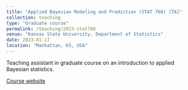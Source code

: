 ```yaml
---
title: "Applied Bayesian Modeling and Prediction (STAT 768) [TA]"
collection: teaching
type: "Graduate course"
permalink: /teaching/2023-stat768
venue: "Kansas State University, Department of Statistics"
date: 2023-01-17
location: "Manhattan, KS, USA"
---
```


Teaching assistant in graduate course on an introduction to applied Bayesian statistics.

[Course website](https://sites.google.com/view/stat768spring2023)
